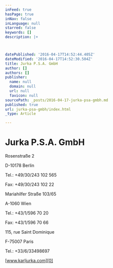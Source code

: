 ```yaml
---
inFeed: true
hasPage: true
inNav: false
inLanguage: null
starred: false
keywords: []
description: |+



datePublished: '2016-04-17T14:52:44.405Z'
dateModified: '2016-04-17T14:52:30.504Z'
title: Jurka P.S.A. GmbH
author: []
authors: []
publisher:
  name: null
  domain: null
  url: null
  favicon: null
sourcePath: _posts/2016-04-17-jurka-psa-gmbh.md
published: true
url: jurka-psa-gmbh/index.html
_type: Article

---
```

# 

# Jurka P.S.A. GmbH

Rosenstraße 2

D-10178 Berlin

Tel.: +49/30/243 102 565

Fax: +49/30/243 102 22

Mariahilfer Straße 103/65

A-1060 Wien

Tel.: +43/1/596 70 20

Fax: +43/1/596 70 66

115, rue Saint Dominique

F-75007 Paris

Tel.: +33/6/33498697

[www.karljurka.com][0]

[0]: http://www.karljurka.com/